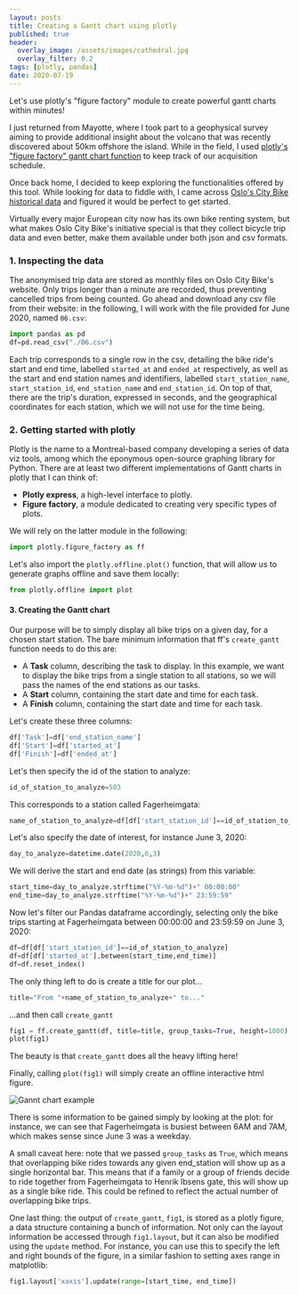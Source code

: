 ```yaml
---
layout: posts
title: Creating a Gantt chart using plotly
published: true
header:
  overlay_image: /assets/images/cathedral.jpg
  overlay_filter: 0.2
tags: [plotly, pandas]
date: 2020-07-19
---
```


Let's use plotly's "figure factory" module to create powerful gantt charts within minutes!

I just returned from Mayotte, where I took part to a geophysical survey aiming to provide additional insight about the volcano that was recently discovered about 50km offshore the island.
While in the field, I used [plotly's "figure factory" gantt chart function](https://plotly.github.io/plotly.py-docs/generated/plotly.figure_factory.create_gantt.html) to keep track of our acquisition schedule.

Once back home, I decided to keep exploring the functionalities offered by this tool. While looking for data to fiddle with, I came across [Oslo's City Bike historical data](https://oslobysykkel.no/en/open-data/historical) and figured it would be perfect to get started.

Virtually every major European city now has its own bike renting system, but what makes Oslo City Bike's initiative special is that they collect bicycle trip data and even better, make them available under both json and csv formats.

### 1. Inspecting the data

The anonymised trip data are stored as monthly files on Oslo City Bike's website. Only trips longer than a minute are recorded, thus preventing cancelled trips from being counted. 
Go ahead and download any csv file from their website: in the following, I will work with the file provided for June 2020, named `06.csv`:

```python
import pandas as pd
df=pd.read_csv("./06.csv")
```

Each trip corresponds to a single row in the csv, detailing the bike ride's start and end time, labelled `started_at` and `ended_at` respectively, as well as the start and end station names and identifiers, labelled `start_station_name`, `start_station_id`, `end_station_name` and `end_station_id`.
On top of that, there are the trip's duration, expressed in seconds, and the geographical coordinates for each station, which we will not use for the time being.


### 2. Getting started with plotly

Plotly is the name to a Montreal-based company developing a series of data viz tools, among which the eponymous open-source graphing library for Python. There are at least two different implementations of Gantt charts in plotly that I can think of:

- **Plotly express**, a high-level interface to plotly.
- **Figure factory**, a module dedicated to creating very specific types of plots.

We will rely on the latter module in the following:

```python
import plotly.figure_factory as ff
```

Let's also import the `plotly.offline.plot()` function, that will allow us to generate graphs offline and save them locally:


```python
from plotly.offline import plot
```

#### 3. Creating the Gantt chart

Our purpose will be to simply display all bike trips on a given day, for a chosen start station.
The bare minimum information that ff's `create_gantt` function needs to do this are:

- A **Task** column, describing the task to display. In this example, we want to display the bike trips from a single station to all stations, so we will pass the names of the end stations as our tasks.
- A **Start** column, containing the start date and time for each task.
- A **Finish** column, containing the start date and time for each task.

Let's create these three columns:

```python
df['Task']=df['end_station_name']
df['Start']=df['started_at']
df['Finish']=df['ended_at']
```

Let's then specify the id of the station to analyze:

```python
id_of_station_to_analyze=503
```

This corresponds to a station called Fagerheimgata:

```python
name_of_station_to_analyze=df[df['start_station_id']==id_of_station_to_analyze]['start_station_name'][0]
```

Let's also specify the date of interest, for instance June 3, 2020:

```python
day_to_analyze=datetime.date(2020,6,3)
```

We will derive the start and end date (as strings) from this variable:

```python
start_time=day_to_analyze.strftime("%Y-%m-%d")+" 00:00:00"
end_time=day_to_analyze.strftime("%Y-%m-%d")+" 23:59:59"
```

Now let's filter our Pandas dataframe accordingly, selecting only the bike trips starting at Fagerheimgata between 00:00:00 and 23:59:59 on June 3, 2020:

```python
df=df[df['start_station_id']==id_of_station_to_analyze]
df=df[df['started_at'].between(start_time,end_time)]
df=df.reset_index()
```

The only thing left to do is create a title for our plot...

```python
title="From "+name_of_station_to_analyze+" to..."
```

...and then call `create_gantt`

```python
fig1 = ff.create_gantt(df, title=title, group_tasks=True, height=1000)
plot(fig1)
```

The beauty is that `create_gantt` does all the heavy lifting here! 

Finally, calling `plot(fig1)` will simply create an offline interactive html figure.

![Gannt chart example](/blog/assets/images/gantt.jpg)
 	

There is some information to be gained simply by looking at the plot: for instance, we can see that Fagerheimgata is busiest between 6AM and 7AM, which makes sense since June 3 was a weekday.

A small caveat here: note that we passed `group_tasks` as `True`, which means that overlapping bike rides towards any given end_station will show up as a single horizontal bar. This means that if a family or a group of friends decide to ride together from Fagerheimgata to Henrik Ibsens gate, this will show up as a single bike ride. This could be refined to reflect the actual number of overlapping bike trips.

One last thing: the output of `create_gantt`, `fig1`, is stored as a plotly figure, a data structure containing a bunch of information.
Not only can the layout information be accessed through `fig1.layout`, but it can also be modified using the `update` method.
For instance, you can use this to specify the left and right bounds of the figure, in a similar fashion to setting axes range in matplotlib:

```python
fig1.layout['xaxis'].update(range=[start_time, end_time])
```

























